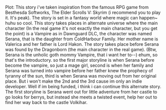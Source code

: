 Plot: This story i've taken inspiration from the famous RPG game from Besthesda Softworks, The 
Elder Scrolls V: Skyrim (i recommend you to play it. It's peak). The story is set in a fantasy world 
where magic can happen~ huhu so cool. This story takes places in alternate universe where the 
main character (In the real game it's not exactly the main character, but you get the point) is a 
Vampire as in Dawnguard DLC, the character was named Serana, that is the daughter from 
ColdHarbour Family. Her mother name is Valerica and her father is Lord Hakon. The story takes 
place before Serana was found by the Dragonborn (the main character in the real game). (Btw, 
Serana is the unholic goth mommy Vampire, that i want her to--) ehum, so that's the 
introductory. so the first major storyline is when Serana before become the vampire, so just a 
mage girl, second is when her family and Serana was turned into vampire before her father knew 
the prophecy of tyranny of the sun, third is when Serana was moving out from her original place. 
But i won't make the 2nd and the 3rd cause im only an indie developer. Well if im being funded, i 
think i can continue this alternate story. 
The first storyline is Serana went out for little adventure from her castle to go looks for berrys, 
but instead she meets a twisted event, help her out to find her way back to the castle Volkihar. 
